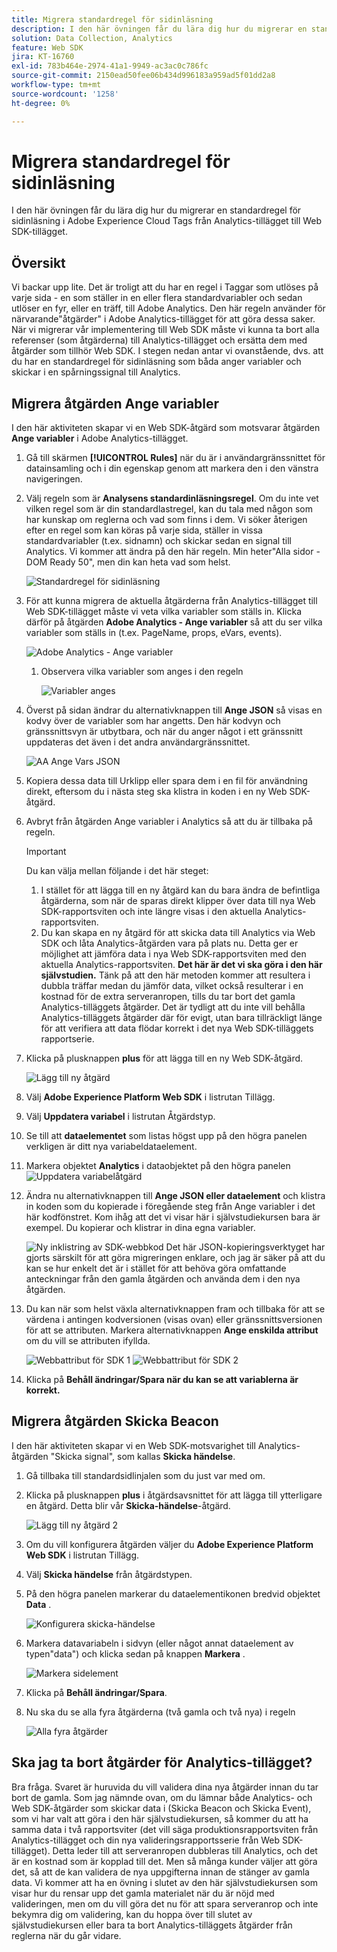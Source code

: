```yaml
---
title: Migrera standardregel för sidinläsning
description: I den här övningen får du lära dig hur du migrerar en standardregel för sidinläsning i Adobe Experience Cloud Tags från Analytics-tillägget till Web SDK-tillägget.
solution: Data Collection, Analytics
feature: Web SDK
jira: KT-16760
exl-id: 783b464e-2974-41a1-9949-ac3ac0c786fc
source-git-commit: 2150ead50fee06b434d996183a959ad5f01dd2a8
workflow-type: tm+mt
source-wordcount: '1258'
ht-degree: 0%

---
```


# Migrera standardregel för sidinläsning

I den här övningen får du lära dig hur du migrerar en standardregel för sidinläsning i Adobe Experience Cloud Tags från Analytics-tillägget till Web SDK-tillägget.

## Översikt

Vi backar upp lite. Det är troligt att du har en regel i Taggar som utlöses på varje sida - en som ställer in en eller flera standardvariabler och sedan utlöser en fyr, eller en träff, till Adobe Analytics. Den här regeln använder för närvarande&quot;åtgärder&quot; i Adobe Analytics-tillägget för att göra dessa saker. När vi migrerar vår implementering till Web SDK måste vi kunna ta bort alla referenser (som åtgärderna) till Analytics-tillägget och ersätta dem med åtgärder som tillhör Web SDK. I stegen nedan antar vi ovanstående, dvs. att du har en standardregel för sidinläsning som båda anger variabler och skickar i en spårningssignal till Analytics.

## Migrera åtgärden Ange variabler

I den här aktiviteten skapar vi en Web SDK-åtgärd som motsvarar åtgärden **Ange variabler** i Adobe Analytics-tillägget.

1. Gå till skärmen **[!UICONTROL Rules]** när du är i användargränssnittet för datainsamling och i din egenskap genom att markera den i den vänstra navigeringen.
1. Välj regeln som är **Analysens standardinläsningsregel**. Om du inte vet vilken regel som är din standardlastregel, kan du tala med någon som har kunskap om reglerna och vad som finns i dem. Vi söker återigen efter en regel som kan köras på varje sida, ställer in vissa standardvariabler (t.ex. sidnamn) och skickar sedan en signal till Analytics. Vi kommer att ändra på den här regeln. Min heter&quot;Alla sidor - DOM Ready 50&quot;, men din kan heta vad som helst.

   ![Standardregel för sidinläsning](assets/default-page-load-rule.jpg)

1. För att kunna migrera de aktuella åtgärderna från Analytics-tillägget till Web SDK-tillägget måste vi veta vilka variabler som ställs in. Klicka därför på åtgärden **Adobe Analytics - Ange variabler** så att du ser vilka variabler som ställs in (t.ex. PageName, props, eVars, events).

   ![Adobe Analytics - Ange variabler](assets/aa-set-variables.jpg)
   1. Observera vilka variabler som anges i den regeln

      ![Variabler anges](assets/aa-vars-set.jpg)

1. Överst på sidan ändrar du alternativknappen till **Ange JSON** så visas en kodvy över de variabler som har angetts. Den här kodvyn och gränssnittsvyn är utbytbara, och när du anger något i ett gränssnitt uppdateras det även i det andra användargränssnittet.

   ![AA Ange Vars JSON](assets/aa-setvars-json.jpg)

1. Kopiera dessa data till Urklipp eller spara dem i en fil för användning direkt, eftersom du i nästa steg ska klistra in koden i en ny Web SDK-åtgärd.
1. Avbryt från åtgärden Ange variabler i Analytics så att du är tillbaka på regeln.

   >[!IMPORTANT]
   >
   >Du kan välja mellan följande i det här steget:
   >1. I stället för att lägga till en ny åtgärd kan du bara ändra de befintliga åtgärderna, som när de sparas direkt klipper över data till nya Web SDK-rapportsviten och inte längre visas i den aktuella Analytics-rapportsviten.
   >1. Du kan skapa en ny åtgärd för att skicka data till Analytics via Web SDK och låta Analytics-åtgärden vara på plats nu. Detta ger er möjlighet att jämföra data i nya Web SDK-rapportsviten med den aktuella Analytics-rapportsviten. **Det här är det vi ska göra i den här självstudien.** Tänk på att den här metoden kommer att resultera i dubbla träffar medan du jämför data, vilket också resulterar i en kostnad för de extra serveranropen, tills du tar bort det gamla Analytics-tilläggets åtgärder. Det är tydligt att du inte vill behålla Analytics-tilläggets åtgärder där för evigt, utan bara tillräckligt länge för att verifiera att data flödar korrekt i det nya Web SDK-tilläggets rapportserie.

1. Klicka på plusknappen **plus** för att lägga till en ny Web SDK-åtgärd.

   ![Lägg till ny åtgärd](assets/add-new-action.jpg)

1. Välj **Adobe Experience Platform Web SDK** i listrutan Tillägg.
1. Välj **Uppdatera variabel** i listrutan Åtgärdstyp.
1. Se till att **dataelementet** som listas högst upp på den högra panelen verkligen är ditt nya variabeldataelement.
1. Markera objektet **Analytics** i dataobjektet på den högra panelen
   ![Uppdatera variabelåtgärd](assets/define-update-variable-action.jpg)
1. Ändra nu alternativknappen till **Ange JSON eller dataelement** och klistra in koden som du kopierade i föregående steg från Ange variabler i det här kodfönstret. Kom ihåg att det vi visar här i självstudiekursen bara är exempel. Du kopierar och klistrar in dina egna variabler.

   ![Ny inklistring av SDK-webbkod](assets/new-websdk-code-paste.jpg)
Det här JSON-kopieringsverktyget har gjorts särskilt för att göra migreringen enklare, och jag är säker på att du kan se hur enkelt det är i stället för att behöva göra omfattande anteckningar från den gamla åtgärden och använda dem i den nya åtgärden.

1. Du kan när som helst växla alternativknappen fram och tillbaka för att se värdena i antingen kodversionen (visas ovan) eller gränssnittsversionen för att se attributen. Markera alternativknappen **Ange enskilda attribut** om du vill se attributen ifyllda.

   ![Webbattribut för SDK 1](assets/websdk-attributes-1.jpg)
   ![Webbattribut för SDK 2](assets/websdk-attributes-2.jpg)

1. Klicka på **Behåll ändringar/Spara när du kan se att variablerna är korrekt.**

## Migrera åtgärden Skicka Beacon

I den här aktiviteten skapar vi en Web SDK-motsvarighet till Analytics-åtgärden &quot;Skicka signal&quot;, som kallas **Skicka händelse**.

1. Gå tillbaka till standardsidlinjalen som du just var med om.
1. Klicka på plusknappen **plus** i åtgärdsavsnittet för att lägga till ytterligare en åtgärd. Detta blir vår **Skicka-händelse**-åtgärd.

   ![Lägg till ny åtgärd 2](assets/add-new-action-2.jpg)

1. Om du vill konfigurera åtgärden väljer du **Adobe Experience Platform Web SDK** i listrutan Tillägg.
1. Välj **Skicka händelse** från åtgärdstypen.
1. På den högra panelen markerar du dataelementikonen bredvid objektet **Data** .

   ![Konfigurera skicka-händelse](assets/send-event-config.jpg)

1. Markera datavariabeln i sidvyn (eller något annat dataelement av typen&quot;data&quot;) och klicka sedan på knappen **Markera** .

   ![Markera sidelement](assets/select-data-element-variable.jpg)

1. Klicka på **Behåll ändringar/Spara**.
1. Nu ska du se alla fyra åtgärderna (två gamla och två nya) i regeln

   ![Alla fyra åtgärder](assets/all-four-actions.jpg)

## Ska jag ta bort åtgärder för Analytics-tillägget?

Bra fråga. Svaret är huruvida du vill validera dina nya åtgärder innan du tar bort de gamla. Som jag nämnde ovan, om du lämnar både Analytics- och Web SDK-åtgärder som skickar data i (Skicka Beacon och Skicka Event), som vi har valt att göra i den här självstudiekursen, så kommer du att ha samma data i två rapportsviter (det vill säga produktionsrapportsviten från Analytics-tillägget och din nya valideringsrapportsserie från Web SDK-tillägget). Detta leder till att serveranropen dubbleras till Analytics, och det är en kostnad som är kopplad till det. Men så många kunder väljer att göra det, så att de kan validera de nya uppgifterna innan de stänger av gamla data. Vi kommer att ha en övning i slutet av den här självstudiekursen som visar hur du rensar upp det gamla materialet när du är nöjd med valideringen, men om du vill göra det nu för att spara serveranrop och inte bekymra dig om validering, kan du hoppa över till slutet av självstudiekursen eller bara ta bort Analytics-tilläggets åtgärder från reglerna när du går vidare.
